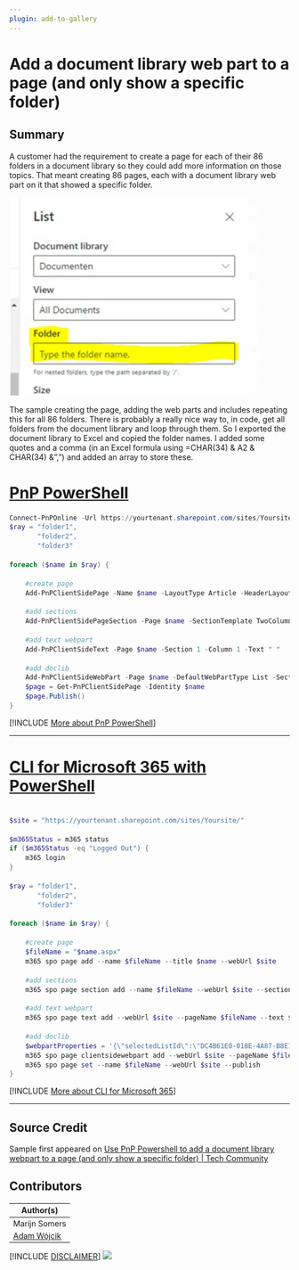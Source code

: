 ```yaml
---
plugin: add-to-gallery
---
```


# Add a document library web part to a page (and only show a specific folder)

## Summary

A customer had the requirement to create a page for each of their 86 folders in a document library so they could add more information on those topics. That meant creating 86 pages, each with a document library web part on it that showed a specific folder.

![Example Screenshot](assets/example.png)

The sample creating the page, adding the web parts and includes repeating this for all 86 folders. There is probably a really nice way to, in code, get all folders from the document library and loop through them. So I exported the document library to Excel and copied the folder names. I added some quotes and a comma (in an Excel formula using =CHAR(34) &  A2 & CHAR(34) &”,”) and added an array to store these.

# [PnP PowerShell](#tab/pnpps)
```powershell
Connect-PnPOnline -Url https://yourtenant.sharepoint.com/sites/Yoursite/ -UseWebLogin
$ray = "folder1",
       "folder2",
       "folder3"

foreach ($name in $ray) {

    #create page
    Add-PnPClientSidePage -Name $name -LayoutType Article -HeaderLayoutType NoImage -CommentsEnabled:$false
    
    #add sections
    Add-PnPClientSidePageSection -Page $name -SectionTemplate TwoColumn -Order 1
    
    #add text webpart
    Add-PnPClientSideText -Page $name -Section 1 -Column 1 -Text " "
    
    #add doclib
    Add-PnPClientSideWebPart -Page $name -DefaultWebPartType List -Section 1 -Column 2 -WebPartProperties @{isDocumentLibrary="true";selectedListId="1fa1fb45-e53b-4ea1-9325-ddca7afe986e";selectedFolderPath="/$name";hideCommandBar="false"}
    $page = Get-PnPClientSidePage -Identity $name
    $page.Publish()
}

```
[!INCLUDE [More about PnP PowerShell](../../docfx/includes/MORE-PNPPS.md)]
***

# [CLI for Microsoft 365 with PowerShell](#tab/cli-m365-ps)
```powershell

$site = "https://yourtenant.sharepoint.com/sites/Yoursite/"

$m365Status = m365 status
if ($m365Status -eq "Logged Out") {
    m365 login
}

$ray = "folder1",
       "folder2",
       "folder3"

foreach ($name in $ray) {

    #create page
    $fileName = "$name.aspx"
    m365 spo page add --name $fileName --title $name --webUrl $site
    
    #add sections
    m365 spo page section add --name $fileName --webUrl $site --sectionTemplate TwoColumn --order 1
    
    #add text webpart
    m365 spo page text add --webUrl $site --pageName $fileName --text $name --section 1 --column 1
    
    #add doclib
    $webpartProperties = '{\"selectedListId\":\"DC4B61E0-01BE-4A87-B8E1-B9AEF4E34153\",\"selectedFolderPath\":\"' + $name + '\",\"hideCommandBar\":\"false\"}'
    m365 spo page clientsidewebpart add --webUrl $site --pageName $fileName --standardWebPart List --section 1 --column 1 --webPartProperties $webpartProperties
    m365 spo page set --name $fileName --webUrl $site --publish
}

```
[!INCLUDE [More about CLI for Microsoft 365](../../docfx/includes/MORE-CLIM365.md)]
***

## Source Credit

Sample first appeared on [Use PnP Powershell to add a document library webpart to a page (and only show a specific folder) | Tech Community](https://techcommunity.microsoft.com/t5/microsoft-365-pnp-blog/use-pnp-powershell-to-add-a-document-library-webpart-to-a-page/ba-p/2428310)

## Contributors

| Author(s) |
|-----------|
| Marijn Somers |
| [Adam Wójcik](https://github.com/Adam-it)|

[!INCLUDE [DISCLAIMER](../../docfx/includes/DISCLAIMER.md)]
<img src="https://telemetry.sharepointpnp.com/script-samples/scripts/template-script-submission" aria-hidden="true" />